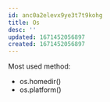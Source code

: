 ```yaml
---
id: anc0a2elevx9ye3t7t9kohg
title: Os
desc: ''
updated: 1671452056897
created: 1671452056897
---
```


Most used method: 
- os.homedir()
- os.platform()